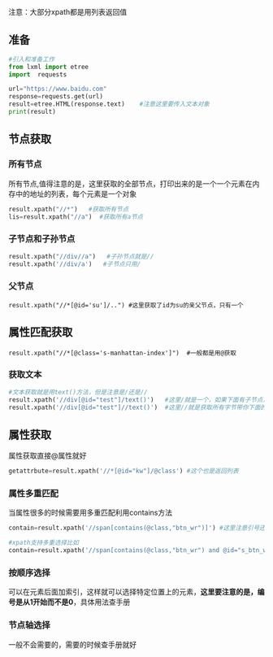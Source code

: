 注意：大部分xpath都是用列表返回值

## 准备

```python
#引入和准备工作
from lxml import etree
import  requests

url="https://www.baidu.com"
response=requests.get(url)
result=etree.HTML(response.text)    #注意这里要传入文本对象
print(result)
```

## 节点获取

### 所有节点

所有节点,值得注意的是，这里获取的全部节点，打印出来的是一个一个元素在内存中的地址的列表，每个元素是一个对象

```python
result.xpath("//*")   #获取所有节点
lis=result.xpath("//a")  #获取所有a节点
```

### 子节点和子孙节点

```python
result.xpath("//div//a")   #子孙节点就是//
result.xpath('//div/a')   #子节点只用/
```

### 父节点

```
result.xpath("//*[@id='su']/..") #这里获取了id为su的亲父节点，只有一个
```

## 属性匹配获取

```
result.xpath("//*[@class='s-manhattan-index']")  #一般都是用@获取
```

### 获取文本

```python
#文本获取就是用text()方法，但是注意是/还是//
result.xpath('//div[@id="test"]/text()')   #这里/就是一个，如果下面有子节点，是获取不到文本，只会有换行符，但是注意是用列表显示出来的
result.xpath('//div[@id="test"]//text()')  #这里//就是获取所有字节带你下面的文本，而且用列表形式显示
```

## 属性获取

属性获取直接@属性就好

```python
getattrbute=result.xpath('//*[@id="kw"]/@class') #这个也是返回列表
```

### 属性多重匹配

当属性很多的时候需要用多重匹配利用contains方法

```python
contain=result.xpath('//span[contains(@class,"btn_wr")]') #这里注意引号还有@

#xpath支持多重选择比如
contain=result.xpath('//span[contains(@class,"btn_wr") and @id="s_btn_wr"]')
```

### 按顺序选择

可以在元素后面加索引，这样就可以选择特定位置上的元素，**这里要注意的是，编号是从1开始而不是0**，具体用法查手册

### 节点轴选择

一般不会需要的，需要的时候查手册就好